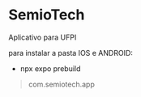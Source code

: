 # SemioTech
Aplicativo para UFPI



para instalar a pasta IOS e ANDROID:
- npx expo prebuild
> com.semiotech.app
